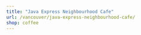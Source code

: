 ```yaml
---
title: "Java Express Neighbourhood Cafe"
url: /vancouver/java-express-neighbourhood-cafe/
shop: coffee
---
```

